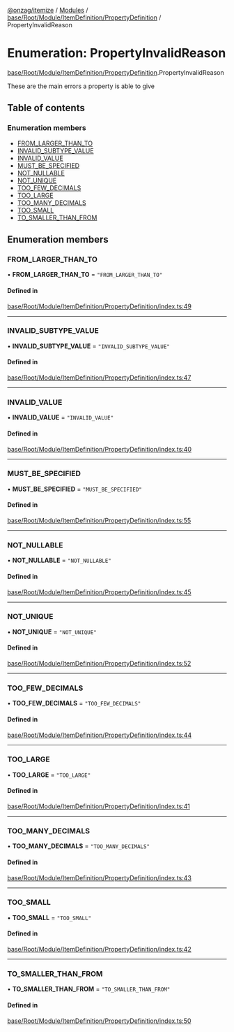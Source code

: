 [@onzag/itemize](../README.md) / [Modules](../modules.md) / [base/Root/Module/ItemDefinition/PropertyDefinition](../modules/base_Root_Module_ItemDefinition_PropertyDefinition.md) / PropertyInvalidReason

# Enumeration: PropertyInvalidReason

[base/Root/Module/ItemDefinition/PropertyDefinition](../modules/base_Root_Module_ItemDefinition_PropertyDefinition.md).PropertyInvalidReason

These are the main errors a property is able to give

## Table of contents

### Enumeration members

- [FROM\_LARGER\_THAN\_TO](base_Root_Module_ItemDefinition_PropertyDefinition.PropertyInvalidReason.md#from_larger_than_to)
- [INVALID\_SUBTYPE\_VALUE](base_Root_Module_ItemDefinition_PropertyDefinition.PropertyInvalidReason.md#invalid_subtype_value)
- [INVALID\_VALUE](base_Root_Module_ItemDefinition_PropertyDefinition.PropertyInvalidReason.md#invalid_value)
- [MUST\_BE\_SPECIFIED](base_Root_Module_ItemDefinition_PropertyDefinition.PropertyInvalidReason.md#must_be_specified)
- [NOT\_NULLABLE](base_Root_Module_ItemDefinition_PropertyDefinition.PropertyInvalidReason.md#not_nullable)
- [NOT\_UNIQUE](base_Root_Module_ItemDefinition_PropertyDefinition.PropertyInvalidReason.md#not_unique)
- [TOO\_FEW\_DECIMALS](base_Root_Module_ItemDefinition_PropertyDefinition.PropertyInvalidReason.md#too_few_decimals)
- [TOO\_LARGE](base_Root_Module_ItemDefinition_PropertyDefinition.PropertyInvalidReason.md#too_large)
- [TOO\_MANY\_DECIMALS](base_Root_Module_ItemDefinition_PropertyDefinition.PropertyInvalidReason.md#too_many_decimals)
- [TOO\_SMALL](base_Root_Module_ItemDefinition_PropertyDefinition.PropertyInvalidReason.md#too_small)
- [TO\_SMALLER\_THAN\_FROM](base_Root_Module_ItemDefinition_PropertyDefinition.PropertyInvalidReason.md#to_smaller_than_from)

## Enumeration members

### FROM\_LARGER\_THAN\_TO

• **FROM\_LARGER\_THAN\_TO** = `"FROM_LARGER_THAN_TO"`

#### Defined in

[base/Root/Module/ItemDefinition/PropertyDefinition/index.ts:49](https://github.com/onzag/itemize/blob/f2db74a5/base/Root/Module/ItemDefinition/PropertyDefinition/index.ts#L49)

___

### INVALID\_SUBTYPE\_VALUE

• **INVALID\_SUBTYPE\_VALUE** = `"INVALID_SUBTYPE_VALUE"`

#### Defined in

[base/Root/Module/ItemDefinition/PropertyDefinition/index.ts:47](https://github.com/onzag/itemize/blob/f2db74a5/base/Root/Module/ItemDefinition/PropertyDefinition/index.ts#L47)

___

### INVALID\_VALUE

• **INVALID\_VALUE** = `"INVALID_VALUE"`

#### Defined in

[base/Root/Module/ItemDefinition/PropertyDefinition/index.ts:40](https://github.com/onzag/itemize/blob/f2db74a5/base/Root/Module/ItemDefinition/PropertyDefinition/index.ts#L40)

___

### MUST\_BE\_SPECIFIED

• **MUST\_BE\_SPECIFIED** = `"MUST_BE_SPECIFIED"`

#### Defined in

[base/Root/Module/ItemDefinition/PropertyDefinition/index.ts:55](https://github.com/onzag/itemize/blob/f2db74a5/base/Root/Module/ItemDefinition/PropertyDefinition/index.ts#L55)

___

### NOT\_NULLABLE

• **NOT\_NULLABLE** = `"NOT_NULLABLE"`

#### Defined in

[base/Root/Module/ItemDefinition/PropertyDefinition/index.ts:45](https://github.com/onzag/itemize/blob/f2db74a5/base/Root/Module/ItemDefinition/PropertyDefinition/index.ts#L45)

___

### NOT\_UNIQUE

• **NOT\_UNIQUE** = `"NOT_UNIQUE"`

#### Defined in

[base/Root/Module/ItemDefinition/PropertyDefinition/index.ts:52](https://github.com/onzag/itemize/blob/f2db74a5/base/Root/Module/ItemDefinition/PropertyDefinition/index.ts#L52)

___

### TOO\_FEW\_DECIMALS

• **TOO\_FEW\_DECIMALS** = `"TOO_FEW_DECIMALS"`

#### Defined in

[base/Root/Module/ItemDefinition/PropertyDefinition/index.ts:44](https://github.com/onzag/itemize/blob/f2db74a5/base/Root/Module/ItemDefinition/PropertyDefinition/index.ts#L44)

___

### TOO\_LARGE

• **TOO\_LARGE** = `"TOO_LARGE"`

#### Defined in

[base/Root/Module/ItemDefinition/PropertyDefinition/index.ts:41](https://github.com/onzag/itemize/blob/f2db74a5/base/Root/Module/ItemDefinition/PropertyDefinition/index.ts#L41)

___

### TOO\_MANY\_DECIMALS

• **TOO\_MANY\_DECIMALS** = `"TOO_MANY_DECIMALS"`

#### Defined in

[base/Root/Module/ItemDefinition/PropertyDefinition/index.ts:43](https://github.com/onzag/itemize/blob/f2db74a5/base/Root/Module/ItemDefinition/PropertyDefinition/index.ts#L43)

___

### TOO\_SMALL

• **TOO\_SMALL** = `"TOO_SMALL"`

#### Defined in

[base/Root/Module/ItemDefinition/PropertyDefinition/index.ts:42](https://github.com/onzag/itemize/blob/f2db74a5/base/Root/Module/ItemDefinition/PropertyDefinition/index.ts#L42)

___

### TO\_SMALLER\_THAN\_FROM

• **TO\_SMALLER\_THAN\_FROM** = `"TO_SMALLER_THAN_FROM"`

#### Defined in

[base/Root/Module/ItemDefinition/PropertyDefinition/index.ts:50](https://github.com/onzag/itemize/blob/f2db74a5/base/Root/Module/ItemDefinition/PropertyDefinition/index.ts#L50)
